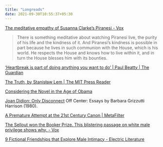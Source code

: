 ```yaml
---
title: "Longreads"
date: 2021-09-30T10:55:37+05:30
---
```

[The meditative empathy of Susanna Clarke’s Piranesi - Vox](https://www.vox.com/culture/22677485/piranesi-susanna-clarke-vox-book-club)

> There is something meditative about watching Piranesi live, the purity of his life and the kindness of it. And Piranesi’s kindness is possible in part because he lives in such communion with the House, which is his world. He respects the House and knows how to live within it, and in turn the House blesses him with its bounties. 

[‘Heartbreak is part of doing anything you want to do’ | Paul Beatty | The Guardian](https://www.theguardian.com/books/2017/jun/11/paul-beatty-interview-the-sellout-booker-prize)


[The Truth, by Stanisław Lem | The MIT Press Reader](https://thereader.mitpress.mit.edu/the-truth-by-stanislaw-lem/)


[Considering the Novel in the Age of Obama](https://www.vulture.com/2017/01/considering-the-novel-in-the-age-of-obama.html)


[Joan Didion: Only Disconnect](http://www.writing.upenn.edu/~afilreis/103/didion-per-harrison.html)
Off Center: Essays by Barbara Grizzutti Harrison (1980).

[A Premature Attempt at the 21st Century Canon | MetaFilter](https://www.metafilter.com/176817/A-Premature-Attempt-at-the-21st-Century-Canon)


[The Sellout won the Booker Prize. This blistering passage on white male privilege shows why. - Vox](https://www.vox.com/culture/2016/11/7/13502322/sellout-paul-beatty-booker-prize)


[9 Fictional Friendships that Explore Male Intimacy - Electric Literature](https://electricliterature.com/9-fictional-friendships-that-explore-male-intimacy/)

<!--more-->
